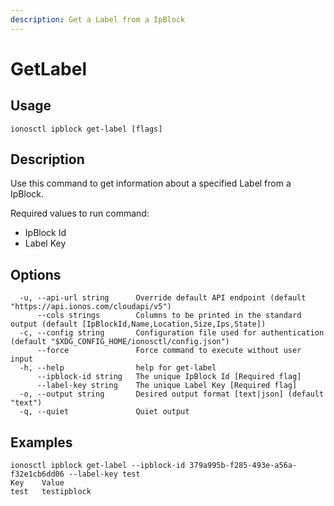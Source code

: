 ```yaml
---
description: Get a Label from a IpBlock
---
```


# GetLabel

## Usage

```text
ionosctl ipblock get-label [flags]
```

## Description

Use this command to get information about a specified Label from a IpBlock.

Required values to run command:

* IpBlock Id
* Label Key

## Options

```text
  -u, --api-url string      Override default API endpoint (default "https://api.ionos.com/cloudapi/v5")
      --cols strings        Columns to be printed in the standard output (default [IpBlockId,Name,Location,Size,Ips,State])
  -c, --config string       Configuration file used for authentication (default "$XDG_CONFIG_HOME/ionosctl/config.json")
      --force               Force command to execute without user input
  -h, --help                help for get-label
      --ipblock-id string   The unique IpBlock Id [Required flag]
      --label-key string    The unique Label Key [Required flag]
  -o, --output string       Desired output format [text|json] (default "text")
  -q, --quiet               Quiet output
```

## Examples

```text
ionosctl ipblock get-label --ipblock-id 379a995b-f285-493e-a56a-f32e1cb6dd06 --label-key test
Key    Value
test   testipblock
```


